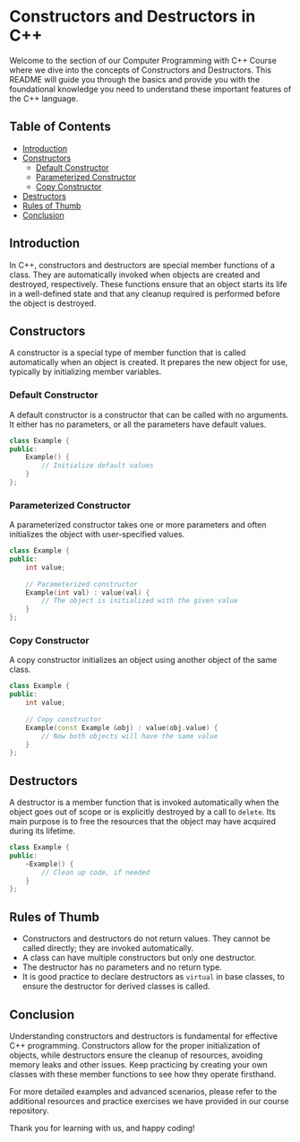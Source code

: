 
# Constructors and Destructors in C++

Welcome to the section of our Computer Programming with C++ Course where we dive into the concepts of Constructors and Destructors. This README will guide you through the basics and provide you with the foundational knowledge you need to understand these important features of the C++ language.

## Table of Contents

- [Introduction](#introduction)
- [Constructors](#constructors)
  - [Default Constructor](#default-constructor)
  - [Parameterized Constructor](#parameterized-constructor)
  - [Copy Constructor](#copy-constructor)
- [Destructors](#destructors)
- [Rules of Thumb](#rules-of-thumb)
- [Conclusion](#conclusion)

## Introduction

In C++, constructors and destructors are special member functions of a class. They are automatically invoked when objects are created and destroyed, respectively. These functions ensure that an object starts its life in a well-defined state and that any cleanup required is performed before the object is destroyed.

## Constructors

A constructor is a special type of member function that is called automatically when an object is created. It prepares the new object for use, typically by initializing member variables.

### Default Constructor

A default constructor is a constructor that can be called with no arguments. It either has no parameters, or all the parameters have default values.

```cpp
class Example {
public:
    Example() {
        // Initialize default values
    }
};
```

### Parameterized Constructor

A parameterized constructor takes one or more parameters and often initializes the object with user-specified values.

```cpp
class Example {
public:
    int value;
    
    // Parameterized constructor
    Example(int val) : value(val) {
        // The object is initialized with the given value
    }
};
```

### Copy Constructor

A copy constructor initializes an object using another object of the same class.

```cpp
class Example {
public:
    int value;
    
    // Copy constructor
    Example(const Example &obj) : value(obj.value) {
        // Now both objects will have the same value
    }
};
```

## Destructors

A destructor is a member function that is invoked automatically when the object goes out of scope or is explicitly destroyed by a call to `delete`. Its main purpose is to free the resources that the object may have acquired during its lifetime.

```cpp
class Example {
public:
    ~Example() {
        // Clean up code, if needed
    }
};
```

## Rules of Thumb

- Constructors and destructors do not return values. They cannot be called directly; they are invoked automatically.
- A class can have multiple constructors but only one destructor.
- The destructor has no parameters and no return type.
- It is good practice to declare destructors as `virtual` in base classes, to ensure the destructor for derived classes is called.

## Conclusion

Understanding constructors and destructors is fundamental for effective C++ programming. Constructors allow for the proper initialization of objects, while destructors ensure the cleanup of resources, avoiding memory leaks and other issues. Keep practicing by creating your own classes with these member functions to see how they operate firsthand.

For more detailed examples and advanced scenarios, please refer to the additional resources and practice exercises we have provided in our course repository.

Thank you for learning with us, and happy coding!
